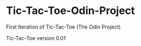 # Tic-Tac-Toe-Odin-Project

First Iteration of Tic-Tac-Toe (The Odin Project)

Tic-Tac-Toe version 0.01

